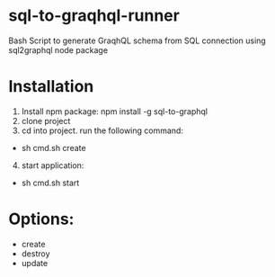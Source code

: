 # sql-to-graqhql-runner
Bash Script to generate GraqhQL schema from SQL connection using sql2graphql node package

# Installation
1. Install npm package: npm install -g sql-to-graphql
2. clone project
3. cd into project. run the following command:
  - sh cmd.sh create <database name> <database password>
4. start application:
  - sh cmd.sh start
  
# Options:
- create
- destroy
- update
